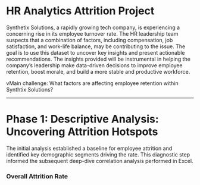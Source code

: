 # HR Analytics Attrition Project 

Synthetix Solutions, a rapidly growing tech company, is experiencing a concerning rise in its employee turnover rate. The HR leadership team suspects that a combination of factors, including compensation, job satisfaction, and work-life balance, may be contributing to the issue. The goal is to use this dataset to uncover key insights and present actionable recommendations. The insights provided will be instrumental in helping the company’s leadership make data-driven decisions to improve employee retention, boost morale, and build a more stable and productive workforce.

vMain challenge:
What factors are affecting employee retention within Synthtix Solutions?

---
# Phase 1: Descriptive Analysis: Uncovering Attrition Hotspots

The initial analysis established a baseline for employee attrition and identified key demographic segments driving the rate. This diagnostic step informed the subsequent deep-dive correlation analysis performed in Excel.

### Overall Attrition Rate
